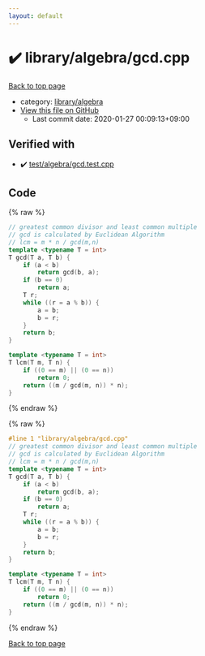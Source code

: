 ```yaml
---
layout: default
---
```


<!-- mathjax config similar to math.stackexchange -->
<script type="text/javascript" async
  src="https://cdnjs.cloudflare.com/ajax/libs/mathjax/2.7.5/MathJax.js?config=TeX-MML-AM_CHTML">
</script>
<script type="text/x-mathjax-config">
  MathJax.Hub.Config({
    TeX: { equationNumbers: { autoNumber: "AMS" }},
    tex2jax: {
      inlineMath: [ ['$','$'] ],
      processEscapes: true
    },
    "HTML-CSS": { matchFontHeight: false },
    displayAlign: "left",
    displayIndent: "2em"
  });
</script>

<script type="text/javascript" src="https://cdnjs.cloudflare.com/ajax/libs/jquery/3.4.1/jquery.min.js"></script>
<script src="https://cdn.jsdelivr.net/npm/jquery-balloon-js@1.1.2/jquery.balloon.min.js" integrity="sha256-ZEYs9VrgAeNuPvs15E39OsyOJaIkXEEt10fzxJ20+2I=" crossorigin="anonymous"></script>
<script type="text/javascript" src="../../../assets/js/copy-button.js"></script>
<link rel="stylesheet" href="../../../assets/css/copy-button.css" />


# :heavy_check_mark: library/algebra/gcd.cpp

<a href="../../../index.html">Back to top page</a>

* category: <a href="../../../index.html#26c2ef729e4bca24cf34dda14fedd106">library/algebra</a>
* <a href="{{ site.github.repository_url }}/blob/master/library/algebra/gcd.cpp">View this file on GitHub</a>
    - Last commit date: 2020-01-27 00:09:13+09:00




## Verified with

* :heavy_check_mark: <a href="../../../verify/test/algebra/gcd.test.cpp.html">test/algebra/gcd.test.cpp</a>


## Code

<a id="unbundled"></a>
{% raw %}
```cpp
// greatest common divisor and least common multiple
// gcd is calculated by Euclidean Algorithm
// lcm = m * n / gcd(m,n)
template <typename T = int>
T gcd(T a, T b) {
    if (a < b)
        return gcd(b, a);
    if (b == 0)
        return a;
    T r;
    while ((r = a % b)) {
        a = b;
        b = r;
    }
    return b;
}

template <typename T = int>
T lcm(T m, T n) {
    if ((0 == m) || (0 == n))
        return 0;
    return ((m / gcd(m, n)) * n);
}
```
{% endraw %}

<a id="bundled"></a>
{% raw %}
```cpp
#line 1 "library/algebra/gcd.cpp"
// greatest common divisor and least common multiple
// gcd is calculated by Euclidean Algorithm
// lcm = m * n / gcd(m,n)
template <typename T = int>
T gcd(T a, T b) {
    if (a < b)
        return gcd(b, a);
    if (b == 0)
        return a;
    T r;
    while ((r = a % b)) {
        a = b;
        b = r;
    }
    return b;
}

template <typename T = int>
T lcm(T m, T n) {
    if ((0 == m) || (0 == n))
        return 0;
    return ((m / gcd(m, n)) * n);
}
```
{% endraw %}

<a href="../../../index.html">Back to top page</a>

